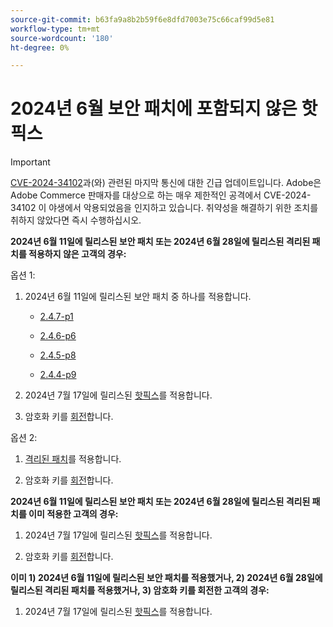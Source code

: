 ```yaml
---
source-git-commit: b63fa9a8b2b59f6e8dfd7003e75c66caf99d5e81
workflow-type: tm+mt
source-wordcount: '180'
ht-degree: 0%

---
```

# 2024년 6월 보안 패치에 포함되지 않은 핫픽스

>[!IMPORTANT]
>
>[CVE-2024-34102](https://nvd.nist.gov/vuln/detail/CVE-2024-34102)과(와) 관련된 마지막 통신에 대한 긴급 업데이트입니다. Adobe은 Adobe Commerce 판매자를 대상으로 하는 매우 제한적인 공격에서 CVE-2024-34102 이 야생에서 악용되었음을 인지하고 있습니다. 취약성을 해결하기 위한 조치를 취하지 않았다면 즉시 수행하십시오.

**2024년 6월 11일에 릴리스된 보안 패치 또는 2024년 6월 28일에 릴리스된 격리된 패치를 적용하지 않은 고객의 경우:**

옵션 1:

1. 2024년 6월 11일에 릴리스된 보안 패치 중 하나를 적용합니다.

   * [2.4.7-p1](https://experienceleague.adobe.com/ko/docs/commerce-operations/release/notes/security-patches/2-4-7-patches#adobe-commerce-247-p1)

   * [2.4.6-p6](https://experienceleague.adobe.com/ko/docs/commerce-operations/release/notes/security-patches/2-4-6-patches#adobe-commerce-246-p6)

   * [2.4.5-p8](https://experienceleague.adobe.com/ko/docs/commerce-operations/release/notes/security-patches/2-4-5-patches#adobe-commerce-245-p8)

   * [2.4.4-p9](https://experienceleague.adobe.com/ko/docs/commerce-operations/release/notes/security-patches/2-4-4-patches#adobe-commerce-244-p9)

1. 2024년 7월 17일에 릴리스된 [핫픽스](https://experienceleague.adobe.com/ko/docs/commerce-knowledge-base/kb/troubleshooting/known-issues-patches-attached/security-update-available-for-adobe-commerce-apsb24-40-revised-to-include-isolated-patch-for-cve-2024-34102)를 적용합니다.

1. 암호화 키를 [회전](https://experienceleague.adobe.com/ko/docs/commerce-admin/systems/security/encryption-key)합니다.

옵션 2:

1. [격리된 패치](https://experienceleague.adobe.com/ko/docs/commerce-knowledge-base/kb/troubleshooting/known-issues-patches-attached/security-update-available-for-adobe-commerce-apsb24-40-revised-to-include-isolated-patch-for-cve-2024-34102)를 적용합니다.

1. 암호화 키를 [회전](https://experienceleague.adobe.com/ko/docs/commerce-admin/systems/security/encryption-key)합니다.

**2024년 6월 11일에 릴리스된 보안 패치 또는 2024년 6월 28일에 릴리스된 격리된 패치를 이미 적용한 고객의 경우:**

1. 2024년 7월 17일에 릴리스된 [핫픽스](https://experienceleague.adobe.com/ko/docs/commerce-knowledge-base/kb/troubleshooting/known-issues-patches-attached/security-update-available-for-adobe-commerce-apsb24-40-revised-to-include-isolated-patch-for-cve-2024-34102)를 적용합니다.

1. 암호화 키를 [회전](https://experienceleague.adobe.com/ko/docs/commerce-admin/systems/security/encryption-key)합니다.

**이미 1) 2024년 6월 11일에 릴리스된 보안 패치를 적용했거나, 2) 2024년 6월 28일에 릴리스된 격리된 패치를 적용했거나, 3) 암호화 키를 회전한 고객의 경우:**
 
1. 2024년 7월 17일에 릴리스된 [핫픽스](https://experienceleague.adobe.com/ko/docs/commerce-knowledge-base/kb/troubleshooting/known-issues-patches-attached/security-update-available-for-adobe-commerce-apsb24-40-revised-to-include-isolated-patch-for-cve-2024-34102)를 적용합니다.
